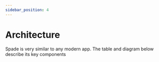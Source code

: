 ```yaml
---
sidebar_position: 4
---
```


# Architecture

Spade is very similar to any modern app. The table and diagram below describe its key components